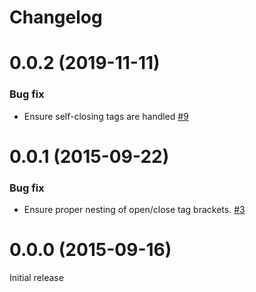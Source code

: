 # Changelog

# 0.0.2 (2019-11-11)
### Bug fix
* Ensure self-closing tags are handled [#9](https://github.com/mozilla/grunt-l10n-lint/pull/9)

# 0.0.1 (2015-09-22)
### Bug fix
* Ensure proper nesting of open/close tag brackets. [#3](https://github.com/mozilla/grunt-l10n-lint/pull/3)

# 0.0.0 (2015-09-16)
Initial release

